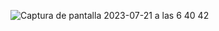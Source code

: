 ![Captura de pantalla 2023-07-21 a las 6 40 42](https://github.com/JesusGuardiaRamirez/Proyecto_Sharks-DataCleaning/assets/125477881/e864c45c-01b7-4f5c-a3cc-e7da4752f739)
  
